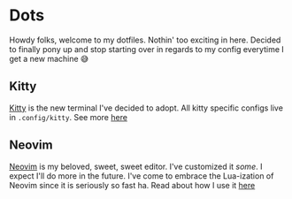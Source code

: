 # Dots

Howdy folks, welcome to my dotfiles. Nothin' too exciting in here. Decided to finally pony up and stop starting over in regards to my config everytime I get a new machine :sweat_smile: 

## Kitty

[Kitty](https://sw.kovidgoyal.net/kitty/) is the new terminal I've decided to adopt. All kitty specific configs live in `.config/kitty`. See more [here](./.config/kitty/README.md)

## Neovim

[Neovim](https://neovim.io/) is my beloved, sweet, sweet editor. I've customized it _some_. I expect I'll do more in the future. I've come to embrace the Lua-ization of Neovim since it is seriously so fast ha. Read about how I use it [here](./.config/nvim/README.md)
